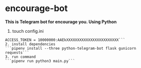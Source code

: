 # encourage-bot
**This is Telegram bot for encourage you. Using Python**
1. touch config.ini
```[TELEGRAM]
ACCESS_TOKEN = 10000000:AAEkXXXXXXXXXXXXXXXXXXXXXXXX```
2. install dependencies
```pipenv install --three python-telegram-bot flask gunicorn requests```
3. run command
```pipenv run python3 main.py```
